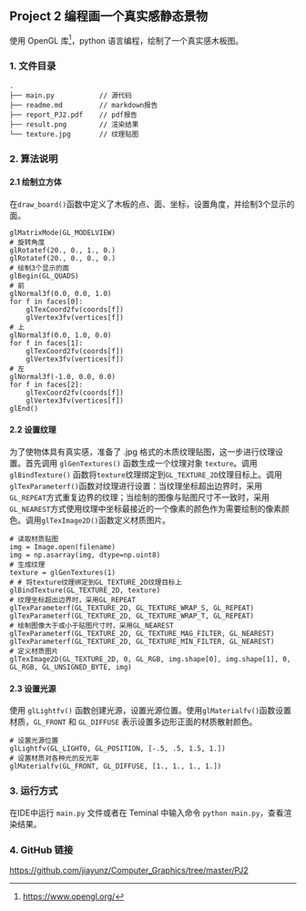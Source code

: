 ## Project 2 编程画一个真实感静态景物
使用 OpenGL 库[^opengl]，python 语言编程，绘制了一个真实感木板图。
[^opengl]: https://www.opengl.org/

### 1. 文件目录
```
.
├── main.py           // 源代码
├── readme.md         // markdown报告
├── report_PJ2.pdf    // pdf报告
├── result.png        // 渲染结果
└── texture.jpg       // 纹理贴图
```

### 2. 算法说明
#### 2.1 绘制立方体
在`draw_board()`函数中定义了木板的点、面、坐标，设置角度，并绘制3个显示的面。
```
glMatrixMode(GL_MODELVIEW)
# 旋转角度
glRotatef(20., 0., 1., 0.)
glRotatef(20., 0., 0., 0.)
# 绘制3个显示的面
glBegin(GL_QUADS)
# 前
glNormal3f(0.0, 0.0, 1.0)
for f in faces[0]:
    glTexCoord2fv(coords[f])
    glVertex3fv(vertices[f])
# 上
glNormal3f(0.0, 1.0, 0.0)
for f in faces[1]:
    glTexCoord2fv(coords[f])
    glVertex3fv(vertices[f])
# 左
glNormal3f(-1.0, 0.0, 0.0)
for f in faces[2]:
    glTexCoord2fv(coords[f])
    glVertex3fv(vertices[f])
glEnd()
```

#### 2.2 设置纹理
为了使物体具有真实感，准备了 .jpg 格式的木质纹理贴图，这一步进行纹理设置。首先调用 `glGenTextures()` 函数生成一个纹理对象 `texture`。调用 `glBindTexture()` 函数将`texture`纹理绑定到`GL_TEXTURE_2D`纹理目标上。调用`glTexParameterf()`函数对纹理进行设置：当纹理坐标超出边界时，采用`GL_REPEAT`方式重复边界的纹理；当绘制的图像与贴图尺寸不一致时，采用`GL_NEAREST`方式使用纹理中坐标最接近的一个像素的颜色作为需要绘制的像素颜色。调用`glTexImage2D()`函数定义材质图片。
```
# 读取材质贴图
img = Image.open(filename)
img = np.asarray(img, dtype=np.uint8)
# 生成纹理
texture = glGenTextures(1)
# # 将texture纹理绑定到GL_TEXTURE_2D纹理目标上
glBindTexture(GL_TEXTURE_2D, texture)
# 纹理坐标超出边界时，采用GL_REPEAT
glTexParameterf(GL_TEXTURE_2D, GL_TEXTURE_WRAP_S, GL_REPEAT)
glTexParameterf(GL_TEXTURE_2D, GL_TEXTURE_WRAP_T, GL_REPEAT)
# 绘制图像大于或小于贴图尺寸时，采用GL_NEAREST
glTexParameterf(GL_TEXTURE_2D, GL_TEXTURE_MAG_FILTER, GL_NEAREST)
glTexParameterf(GL_TEXTURE_2D, GL_TEXTURE_MIN_FILTER, GL_NEAREST)
# 定义材质图片
glTexImage2D(GL_TEXTURE_2D, 0, GL_RGB, img.shape[0], img.shape[1], 0, GL_RGB, GL_UNSIGNED_BYTE, img)
```

#### 2.3 设置光源
使用 `glLightfv()` 函数创建光源，设置光源位置。使用`glMaterialfv()`函数设置材质，`GL_FRONT` 和 `GL_DIFFUSE` 表示设置多边形正面的材质散射颜色。
```
# 设置光源位置
glLightfv(GL_LIGHT0, GL_POSITION, [-.5, .5, 1.5, 1.])
# 设置材质对各种光的反光率
glMaterialfv(GL_FRONT, GL_DIFFUSE, [1., 1., 1., 1.])
```

### 3. 运行方式
在IDE中运行 `main.py` 文件或者在 Teminal 中输入命令 `python main.py`，查看渲染结果。

### 4. GitHub 链接
https://github.com/jiayunz/Computer_Graphics/tree/master/PJ2